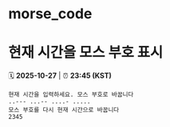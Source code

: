 # morse_code
# 현재 시간을 모스 부호 표시
<!-- MORSE_TIME_START -->
🗓️ **2025-10-27** | ⏰ **23:45 (KST)**

```
현재 시간을 입력하세요. 모스 부호로 바꿉니다
..--- ...-- ....- .....
모스 부호를 다시 현재 시간으로 바꿉니다
2345
```
<!-- MORSE_TIME_END -->
